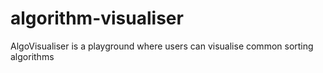 # algorithm-visualiser
AlgoVisualiser is a playground where users can visualise common sorting algorithms
